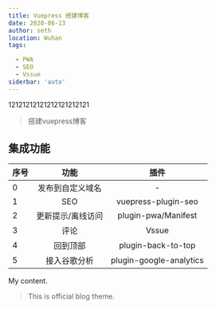 ```yaml
---
title: Vuepress 搭建博客
date: 2020-06-13
author: seth
location: Wuhan 
tags: 

  - PWA
  - SEO
  - Vssue
siderbar: 'auto'
---
```

12121212121212121212121

<ClientOnly>
  <demo/>
</ClientOnly>

> 搭建vuepress博客

## 集成功能

| 序号        | 功能          |插件|
| ------------- |:-------------:|:-------------:|
| 0             | 发布到自定义域名 |-|
| 1             | SEO |vuepress-plugin-seo|
| 2             |    更新提示/离线访问   | plugin-pwa/Manifest|
| 3             |   评论    |Vssue|
| 4             |   回到顶部    |plugin-back-to-top|
| 5             |   接入谷歌分析    |plugin-google-analytics|

My content.

> This is official blog theme.

<ClientOnly>
<Vssue :title="$title" />
</ClientOnly>
